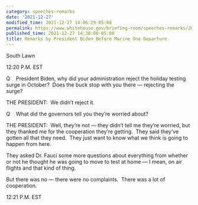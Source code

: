 ```yaml
---
category: speeches-remarks
date: '2021-12-27'
modified_time: 2021-12-27 14:06:29-05:00
permalink: https://www.whitehouse.gov/briefing-room/speeches-remarks/2021/12/27/remarks-by-president-biden-before-marine-one-departure-12/
published_time: 2021-12-27 14:30:00-05:00
title: Remarks by President Biden Before Marine One Departure
---
```

 
South Lawn

12:20 P.M. EST

Q    President Biden, why did your administration reject the holiday
testing surge in October?  Does the buck stop with you there — rejecting
the surge? 

THE PRESIDENT:  We didn’t reject it. 

Q    What did the governors tell you they’re worried about?

THE PRESIDENT:  Well, they’re not — they didn’t tell me they’re worried,
but they thanked me for the cooperation they’re getting.  They said
they’ve gotten all that they need.  They just want to know what we think
is going to happen from here. 

They asked Dr. Fauci some more questions about everything from whether
or not he thought he was going to move to test at home — I mean, on air
flights and that kind of thing. 

But there was no — there were no complaints.  There was a lot of
cooperation. 

12:21 P.M. EST
